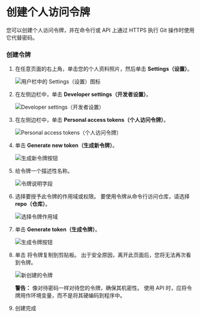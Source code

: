 # 创建个人访问令牌

您可以创建个人访问令牌，并在命令行或 API 上通过 HTTPS 执行 Git 操作时使用它代替密码。

### 创建令牌

1. 在任意页面的右上角，单击您的个人资料照片，然后单击 **Settings（设置）**。

   ![用户栏中的 Settings（设置）图标](https://help.github.com/assets/images/help/settings/userbar-account-settings.png)

   

2. 在左侧边栏中，单击 **Developer settings（开发者设置）**。

   ![Developer settings（开发者设置）](https://help.github.com/assets/images/help/settings/developer-settings.png)

   

3. 在左侧边栏中，单击 **Personal access tokens（个人访问令牌）**。

   ![Personal access tokens（个人访问令牌）](https://help.github.com/assets/images/help/settings/personal_access_tokens_tab.png)

   

4. 单击 **Generate new token（生成新令牌）**。

   ![生成新令牌按钮](https://help.github.com/assets/images/help/settings/generate_new_token.png)

   

5. 给令牌一个描述性名称。

   ![令牌说明字段](https://help.github.com/assets/images/help/settings/token_description.png)

   

6. 选择要授予此令牌的作用域或权限。 要使用令牌从命令行访问仓库，请选择 **repo（仓库）**。

   ![选择令牌作用域](https://help.github.com/assets/images/help/settings/token_scopes.gif)

   

7. 单击 **Generate token（生成令牌）**。

   ![生成令牌按钮](https://help.github.com/assets/images/help/settings/generate_token.png)

   

8. 单击  将令牌复制到剪贴板。 出于安全原因，离开此页面后，您将无法再次看到令牌。

   ![新创建的令牌](https://help.github.com/assets/images/help/settings/personal_access_tokens.png)

   

   **警告：** 像对待密码一样对待您的令牌，确保其机密性。 使用 API 时，应将令牌用作环境变量，而不是将其硬编码到程序中。

9. 创建完成
